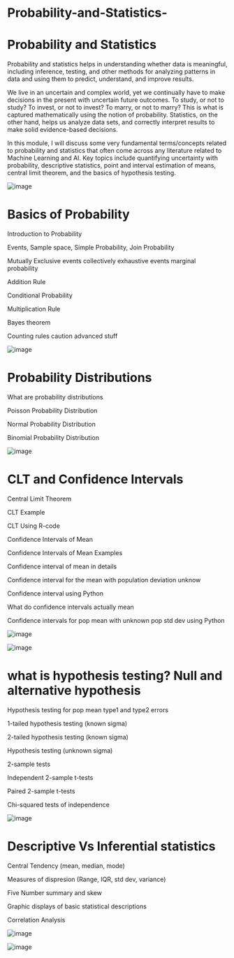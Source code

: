 # Probability-and-Statistics-

# Probability and Statistics

Probability and statistics helps in understanding whether data is meaningful, including inference, testing, and other methods for analyzing patterns in data and using them to predict, understand, and improve results.

We live in an uncertain and complex world, yet we continually have to make decisions in the present with uncertain future outcomes. To study, or not to study? To invest, or not to invest? To marry, or not to marry? This is what is captured mathematically using the notion of probability. Statistics, on the other hand, helps us analyze data sets, and correctly interpret results to make solid evidence-based decisions.

In this module, I will discuss some very fundamental terms/concepts related to probability and statistics that often come across any literature related to Machine Learning and AI. Key topics include quantifying uncertainty with probability, descriptive statistics, point and interval estimation of means, central limit theorem, and the basics of hypothesis testing.



![image](https://user-images.githubusercontent.com/67232573/113586107-f37a7080-95e1-11eb-80fa-c4a6ce0ddfa7.png)



# Basics of Probability

Introduction to Probability

Events, Sample space, Simple Probability, Join Probability

Mutually Exclusive events collectively exhaustive events marginal probability

Addition Rule

Conditional Probability

Multiplication Rule

Bayes theorem

Counting rules caution advanced stuff

![image](https://user-images.githubusercontent.com/67232573/113586365-43f1ce00-95e2-11eb-998b-6004c81d8d91.png)




# Probability Distributions

What are probability distributions

Poisson Probability Distribution

Normal Probability Distribution

Binomial Probability Distribution


![image](https://user-images.githubusercontent.com/67232573/113586512-74d20300-95e2-11eb-8e56-4887e52fed67.png)





# CLT and Confidence Intervals

Central Limit Theorem

CLT Example

CLT Using R-code

Confidence Intervals of Mean

Confidence Intervals of Mean Examples

Confidence interval of mean in details

Confidence interval for the mean with population deviation unknow

Confidence interval using Python

What do confidence intervals actually mean

Confidence intervals for pop mean with unknown pop std dev using Python


![image](https://user-images.githubusercontent.com/67232573/113587639-ef4f5280-95e3-11eb-978f-57cc3aeba3a2.png)




![image](https://user-images.githubusercontent.com/67232573/113587836-38070b80-95e4-11eb-8175-89f4909c1c0b.png)




# what is hypothesis testing? Null and alternative hypothesis

Hypothesis testing for pop mean type1 and type2 errors

1-tailed hypothesis testing (known sigma)

2-tailed hypothesis testing (known sigma)

Hypothesis testing (unknown sigma)

2-sample tests

Independent 2-sample t-tests

Paired 2-sample t-tests

Chi-squared tests of independence


![image](https://user-images.githubusercontent.com/67232573/113586996-10637380-95e3-11eb-84fe-0b3119fd89b8.png)




# Descriptive Vs Inferential statistics

Central Tendency (mean, median, mode)

Measures of dispresion (Range, IQR, std dev, variance)

Five Number summary and skew

Graphic displays of basic statistical descriptions

Correlation Analysis


![image](https://user-images.githubusercontent.com/67232573/113587167-44d72f80-95e3-11eb-93f7-48e4cae6b3f0.png)






![image](https://user-images.githubusercontent.com/67232573/113587305-6e905680-95e3-11eb-96e4-266a8238c034.png)











